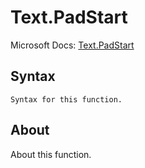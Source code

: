 ---
---

# Text.PadStart

Microsoft Docs: [Text.PadStart](https://docs.microsoft.com/en-us/powerquery-m/text-padstart)

## Syntax

```powerquery-m
Syntax for this function.
```

## About

About this function.

